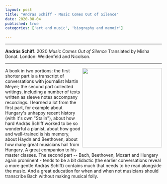 ```yaml
---
layout: post
title: "Andras Schiff - Music Comes Out of Silence"
date: 2020-08-04
published: true
categories: ['art and music', 'biography and memoir']

---
```



***
<b>András Schiff</b>. 2020 _Music Comes Out of Silence_  Translated by Misha Donat. London: Weidenfeld and Nicolson.

***

<img align="right" src="https://hachette.imgix.net/books/9781474615273.jpg?auto=compress,format&w=440"  width="256"  alt="">

A book in two portions: the first shorter part is a transcript of conversations with journalist Martin Meyer; the second part collected writings, including a number of texts written as sleeve notes accompany recordings.  I learned a lot from the first part, for example about Hungary's unhappy recent history (with it's  own "Stalin"), about how hard András Schiff worked to be so wonderful a pianist, about how good and well-trained is his memory, about Haydn and Beethoven, about how many great musicians hail from Hungary.  A great companion to his master classes.  The second part -- Bach, Beethoven, Mozart and Hungary again prominent - tends to be a bit didactic (the earlier conversations reveal a more gentle András Schiff) contains much that needs to be read alongside the music. And a great education for when and when not musicians should transcribe Bach without making musical folly.  


